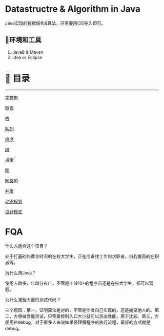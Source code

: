 # Datastructre & Algorithm in Java

Java实现的数据结构&算法，只需要用IDE导入即可。

🔧环境和工具
------
  1. Java8 & Maven
  2. Idea or Eclipse

# 📖 目录
------

[字符串](./src/main/java/org/razertory/datastructure/string/README.md)

[链表](./src/main/java/org/razertory/datastructure/linkedlist/README.md)

[栈](./src/main/java/org/razertory/datastructure/stack/README.md)

[队列](./src/main/java/org/razertory/datastructure/queue/README.md)

[排序](./src/main/java/org/razertory/datastructure/sort/README.md)

[树](./src/main/java/org/razertory/datastructure/tree/README.md)

[搜索](./src/main/java/org/razertory/datastructure/search/README.md)

[图](.src/main/java/org/razertory/datastructure/graph/README.md)

[网络IO](./src/main/java/org/razertory/datastructure/io/README.md)

[并发](./src/main/java/org/razertory/datastructure/concurrent/README.md)

[动态规划](./src/main/java/org/razertory/datastructure/dp/README.md)

[设计模式](./src/main/java/org/razertory/datastructure/designPatterns/README.md)

# FQA
什么人适合这个项目？

处于打基础的黄金时间的在校大学生，正在准备找工作的求职者，自我提高的在职者等。

为什么用Java？

使用人数多，年龄分布广，不管是工龄10+的程序员还是在校大学生，都可以驾驭。

为什么准备大量的测试代码？

三个原因：第一，证明算法是对的，不管是作者自己实现的，还是摘录他人的。第二，方便做性能测试，只需要控制入口大小就可以测出性能，用于比较。第三，方便用户debug，对于很多人来说如果要理解程序的执行流程，最好的方式就是debug。